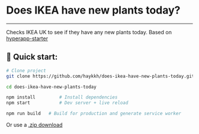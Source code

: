 # Does IKEA have new plants today?

---

Checks IKEA UK to see if they have any new plants today. Based on [hyperapp-starter](https://github.com/loteoo/hyperapp-starter)

## 🚀 Quick start:

```sh
# Clone project
git clone https://github.com/haykkh/does-ikea-have-new-plants-today.git

cd does-ikea-have-new-plants-today

npm install         # Install dependencies
npm start           # Dev server + live reload
```

```sh
npm run build   # Build for production and generate service worker
```

Or use a [.zip download](https://github.com/haykkh/does-ikea-have-new-plants-today/archive/master.zip)
